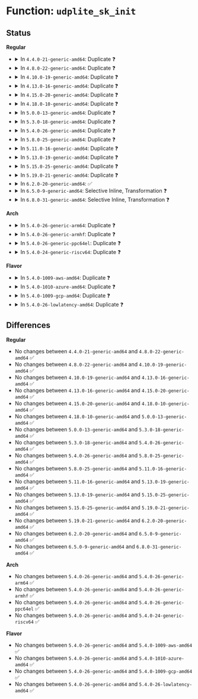 # Function: <code>udplite_sk_init</code>

## Status
<b>Regular</b>
<ul>
<li>
<details>
<summary>In <code>4.4.0-21-generic-amd64</code>: Duplicate ❓</summary>

```c
int udplite_sk_init(struct sock * sk)
```

```json
{
  "name": "udplite_sk_init",
  "collision_type": "Static Duplication",
  "inline_type": "No",
  "funcs": [
    {
      "addr": 18446744071586753456,
      "name": "udplite_sk_init",
      "external": false,
      "loc": "include/net/udplite.h:27",
      "file": "net/ipv4/udplite.c",
      "inline": "seen, unknown",
      "caller_inline": [],
      "caller_func": []
    },
    {
      "addr": 18446744071587122864,
      "name": "udplite_sk_init",
      "external": false,
      "loc": "include/net/udplite.h:27",
      "file": "net/ipv6/udplite.c",
      "inline": "seen, unknown",
      "caller_inline": [],
      "caller_func": []
    }
  ],
  "symbols": [
    {
      "addr": 18446744071586753456,
      "name": "udplite_sk_init",
      "section": ".text",
      "bind": "STB_LOCAL",
      "size": 15
    },
    {
      "addr": 18446744071587122864,
      "name": "udplite_sk_init",
      "section": ".text",
      "bind": "STB_LOCAL",
      "size": 15
    }
  ]
}
```
</details>
</li>
<li>
<details>
<summary>In <code>4.8.0-22-generic-amd64</code>: Duplicate ❓</summary>

```c
int udplite_sk_init(struct sock * sk)
```

```json
{
  "name": "udplite_sk_init",
  "collision_type": "Static Duplication",
  "inline_type": "No",
  "funcs": [
    {
      "addr": 18446744071587201792,
      "name": "udplite_sk_init",
      "external": false,
      "loc": "include/net/udplite.h:27",
      "file": "net/ipv4/udplite.c",
      "inline": "seen, unknown",
      "caller_inline": [],
      "caller_func": []
    },
    {
      "addr": 18446744071587574160,
      "name": "udplite_sk_init",
      "external": false,
      "loc": "include/net/udplite.h:27",
      "file": "net/ipv6/udplite.c",
      "inline": "seen, unknown",
      "caller_inline": [],
      "caller_func": []
    }
  ],
  "symbols": [
    {
      "addr": 18446744071587201792,
      "name": "udplite_sk_init",
      "section": ".text",
      "bind": "STB_LOCAL",
      "size": 15
    },
    {
      "addr": 18446744071587574160,
      "name": "udplite_sk_init",
      "section": ".text",
      "bind": "STB_LOCAL",
      "size": 15
    }
  ]
}
```
</details>
</li>
<li>
<details>
<summary>In <code>4.10.0-19-generic-amd64</code>: Duplicate ❓</summary>

```c
int udplite_sk_init(struct sock * sk)
```

```json
{
  "name": "udplite_sk_init",
  "collision_type": "Static Duplication",
  "inline_type": "No",
  "funcs": [
    {
      "addr": 18446744071587402144,
      "name": "udplite_sk_init",
      "external": false,
      "loc": "include/net/udplite.h:27",
      "file": "net/ipv4/udplite.c",
      "inline": "seen, unknown",
      "caller_inline": [],
      "caller_func": []
    },
    {
      "addr": 18446744071587778192,
      "name": "udplite_sk_init",
      "external": false,
      "loc": "include/net/udplite.h:27",
      "file": "net/ipv6/udplite.c",
      "inline": "seen, unknown",
      "caller_inline": [],
      "caller_func": []
    }
  ],
  "symbols": [
    {
      "addr": 18446744071587402144,
      "name": "udplite_sk_init",
      "section": ".text",
      "bind": "STB_LOCAL",
      "size": 26
    },
    {
      "addr": 18446744071587778192,
      "name": "udplite_sk_init",
      "section": ".text",
      "bind": "STB_LOCAL",
      "size": 26
    }
  ]
}
```
</details>
</li>
<li>
<details>
<summary>In <code>4.13.0-16-generic-amd64</code>: Duplicate ❓</summary>

```c
int udplite_sk_init(struct sock * sk)
```

```json
{
  "name": "udplite_sk_init",
  "collision_type": "Static Duplication",
  "inline_type": "No",
  "funcs": [
    {
      "addr": 18446744071587537936,
      "name": "udplite_sk_init",
      "external": false,
      "loc": "include/net/udplite.h:27",
      "file": "net/ipv4/udplite.c",
      "inline": "seen, unknown",
      "caller_inline": [],
      "caller_func": []
    },
    {
      "addr": 18446744071587934880,
      "name": "udplite_sk_init",
      "external": false,
      "loc": "include/net/udplite.h:27",
      "file": "net/ipv6/udplite.c",
      "inline": "seen, unknown",
      "caller_inline": [],
      "caller_func": []
    }
  ],
  "symbols": [
    {
      "addr": 18446744071587537936,
      "name": "udplite_sk_init",
      "section": ".text",
      "bind": "STB_LOCAL",
      "size": 25
    },
    {
      "addr": 18446744071587934880,
      "name": "udplite_sk_init",
      "section": ".text",
      "bind": "STB_LOCAL",
      "size": 25
    }
  ]
}
```
</details>
</li>
<li>
<details>
<summary>In <code>4.15.0-20-generic-amd64</code>: Duplicate ❓</summary>

```c
int udplite_sk_init(struct sock * sk)
```

```json
{
  "name": "udplite_sk_init",
  "collision_type": "Static Duplication",
  "inline_type": "No",
  "funcs": [
    {
      "addr": 18446744071588061360,
      "name": "udplite_sk_init",
      "external": false,
      "loc": "include/net/udplite.h:28",
      "file": "net/ipv4/udplite.c",
      "inline": "seen, unknown",
      "caller_inline": [],
      "caller_func": []
    },
    {
      "addr": 18446744071588470320,
      "name": "udplite_sk_init",
      "external": false,
      "loc": "include/net/udplite.h:28",
      "file": "net/ipv6/udplite.c",
      "inline": "seen, unknown",
      "caller_inline": [],
      "caller_func": []
    }
  ],
  "symbols": [
    {
      "addr": 18446744071588061360,
      "name": "udplite_sk_init",
      "section": ".text",
      "bind": "STB_LOCAL",
      "size": 25
    },
    {
      "addr": 18446744071588470320,
      "name": "udplite_sk_init",
      "section": ".text",
      "bind": "STB_LOCAL",
      "size": 25
    }
  ]
}
```
</details>
</li>
<li>
<details>
<summary>In <code>4.18.0-10-generic-amd64</code>: Duplicate ❓</summary>

```c
int udplite_sk_init(struct sock * sk)
```

```json
{
  "name": "udplite_sk_init",
  "collision_type": "Static Duplication",
  "inline_type": "No",
  "funcs": [
    {
      "addr": 18446744071588413792,
      "name": "udplite_sk_init",
      "external": false,
      "loc": "include/net/udplite.h:28",
      "file": "net/ipv4/udplite.c",
      "inline": "seen, unknown",
      "caller_inline": [],
      "caller_func": []
    },
    {
      "addr": 18446744071588833952,
      "name": "udplite_sk_init",
      "external": false,
      "loc": "include/net/udplite.h:28",
      "file": "net/ipv6/udplite.c",
      "inline": "seen, unknown",
      "caller_inline": [],
      "caller_func": []
    }
  ],
  "symbols": [
    {
      "addr": 18446744071588413792,
      "name": "udplite_sk_init",
      "section": ".text",
      "bind": "STB_LOCAL",
      "size": 25
    },
    {
      "addr": 18446744071588833952,
      "name": "udplite_sk_init",
      "section": ".text",
      "bind": "STB_LOCAL",
      "size": 25
    }
  ]
}
```
</details>
</li>
<li>
<details>
<summary>In <code>5.0.0-13-generic-amd64</code>: Duplicate ❓</summary>

```c
int udplite_sk_init(struct sock * sk)
```

```json
{
  "name": "udplite_sk_init",
  "collision_type": "Static Duplication",
  "inline_type": "No",
  "funcs": [
    {
      "addr": 18446744071588605376,
      "name": "udplite_sk_init",
      "external": false,
      "loc": "include/net/udplite.h:28",
      "file": "net/ipv4/udplite.c",
      "inline": "seen, unknown",
      "caller_inline": [],
      "caller_func": []
    },
    {
      "addr": 18446744071589057440,
      "name": "udplite_sk_init",
      "external": false,
      "loc": "include/net/udplite.h:28",
      "file": "net/ipv6/udplite.c",
      "inline": "seen, unknown",
      "caller_inline": [],
      "caller_func": []
    }
  ],
  "symbols": [
    {
      "addr": 18446744071588605376,
      "name": "udplite_sk_init",
      "section": ".text",
      "bind": "STB_LOCAL",
      "size": 25
    },
    {
      "addr": 18446744071589057440,
      "name": "udplite_sk_init",
      "section": ".text",
      "bind": "STB_LOCAL",
      "size": 25
    }
  ]
}
```
</details>
</li>
<li>
<details>
<summary>In <code>5.3.0-18-generic-amd64</code>: Duplicate ❓</summary>

```c
int udplite_sk_init(struct sock * sk)
```

```json
{
  "name": "udplite_sk_init",
  "collision_type": "Static Duplication",
  "inline_type": "No",
  "funcs": [
    {
      "addr": 18446744071589017008,
      "name": "udplite_sk_init",
      "external": false,
      "loc": "include/net/udplite.h:28",
      "file": "net/ipv4/udplite.c",
      "inline": "seen, unknown",
      "caller_inline": [],
      "caller_func": []
    },
    {
      "addr": 18446744071589510720,
      "name": "udplite_sk_init",
      "external": false,
      "loc": "include/net/udplite.h:28",
      "file": "net/ipv6/udplite.c",
      "inline": "seen, unknown",
      "caller_inline": [],
      "caller_func": []
    }
  ],
  "symbols": [
    {
      "addr": 18446744071589017008,
      "name": "udplite_sk_init",
      "section": ".text",
      "bind": "STB_LOCAL",
      "size": 25
    },
    {
      "addr": 18446744071589510720,
      "name": "udplite_sk_init",
      "section": ".text",
      "bind": "STB_LOCAL",
      "size": 25
    }
  ]
}
```
</details>
</li>
<li>
<details>
<summary>In <code>5.4.0-26-generic-amd64</code>: Duplicate ❓</summary>

```c
int udplite_sk_init(struct sock * sk)
```

```json
{
  "name": "udplite_sk_init",
  "collision_type": "Static Duplication",
  "inline_type": "No",
  "funcs": [
    {
      "addr": 18446744071589241568,
      "name": "udplite_sk_init",
      "external": false,
      "loc": "include/net/udplite.h:28",
      "file": "net/ipv4/udplite.c",
      "inline": "seen, unknown",
      "caller_inline": [],
      "caller_func": []
    },
    {
      "addr": 18446744071589734816,
      "name": "udplite_sk_init",
      "external": false,
      "loc": "include/net/udplite.h:28",
      "file": "net/ipv6/udplite.c",
      "inline": "seen, unknown",
      "caller_inline": [],
      "caller_func": []
    }
  ],
  "symbols": [
    {
      "addr": 18446744071589241568,
      "name": "udplite_sk_init",
      "section": ".text",
      "bind": "STB_LOCAL",
      "size": 25
    },
    {
      "addr": 18446744071589734816,
      "name": "udplite_sk_init",
      "section": ".text",
      "bind": "STB_LOCAL",
      "size": 25
    }
  ]
}
```
</details>
</li>
<li>
<details>
<summary>In <code>5.8.0-25-generic-amd64</code>: Duplicate ❓</summary>

```c
int udplite_sk_init(struct sock * sk)
```

```json
{
  "name": "udplite_sk_init",
  "collision_type": "Static Duplication",
  "inline_type": "No",
  "funcs": [
    {
      "addr": 18446744071590215152,
      "name": "udplite_sk_init",
      "external": false,
      "loc": "include/net/udplite.h:28",
      "file": "net/ipv4/udplite.c",
      "inline": "seen, unknown",
      "caller_inline": [],
      "caller_func": []
    },
    {
      "addr": 18446744071590752864,
      "name": "udplite_sk_init",
      "external": false,
      "loc": "include/net/udplite.h:28",
      "file": "net/ipv6/udplite.c",
      "inline": "seen, unknown",
      "caller_inline": [],
      "caller_func": []
    }
  ],
  "symbols": [
    {
      "addr": 18446744071590215152,
      "name": "udplite_sk_init",
      "section": ".text",
      "bind": "STB_LOCAL",
      "size": 28
    },
    {
      "addr": 18446744071590752864,
      "name": "udplite_sk_init",
      "section": ".text",
      "bind": "STB_LOCAL",
      "size": 28
    }
  ]
}
```
</details>
</li>
<li>
<details>
<summary>In <code>5.11.0-16-generic-amd64</code>: Duplicate ❓</summary>

```c
int udplite_sk_init(struct sock * sk)
```

```json
{
  "name": "udplite_sk_init",
  "collision_type": "Static Duplication",
  "inline_type": "No",
  "funcs": [
    {
      "addr": 18446744071590265888,
      "name": "udplite_sk_init",
      "external": false,
      "loc": "include/net/udplite.h:28",
      "file": "net/ipv4/udplite.c",
      "inline": "seen, unknown",
      "caller_inline": [],
      "caller_func": []
    },
    {
      "addr": 18446744071590812288,
      "name": "udplite_sk_init",
      "external": false,
      "loc": "include/net/udplite.h:28",
      "file": "net/ipv6/udplite.c",
      "inline": "seen, unknown",
      "caller_inline": [],
      "caller_func": []
    }
  ],
  "symbols": [
    {
      "addr": 18446744071590265888,
      "name": "udplite_sk_init",
      "section": ".text",
      "bind": "STB_LOCAL",
      "size": 28
    },
    {
      "addr": 18446744071590812288,
      "name": "udplite_sk_init",
      "section": ".text",
      "bind": "STB_LOCAL",
      "size": 28
    }
  ]
}
```
</details>
</li>
<li>
<details>
<summary>In <code>5.13.0-19-generic-amd64</code>: Duplicate ❓</summary>

```c
int udplite_sk_init(struct sock * sk)
```

```json
{
  "name": "udplite_sk_init",
  "collision_type": "Static Duplication",
  "inline_type": "No",
  "funcs": [
    {
      "addr": 18446744071590180704,
      "name": "udplite_sk_init",
      "external": false,
      "loc": "include/net/udplite.h:28",
      "file": "net/ipv4/udplite.c",
      "inline": "seen, unknown",
      "caller_inline": [],
      "caller_func": []
    },
    {
      "addr": 18446744071590739344,
      "name": "udplite_sk_init",
      "external": false,
      "loc": "include/net/udplite.h:28",
      "file": "net/ipv6/udplite.c",
      "inline": "seen, unknown",
      "caller_inline": [],
      "caller_func": []
    }
  ],
  "symbols": [
    {
      "addr": 18446744071590180704,
      "name": "udplite_sk_init",
      "section": ".text",
      "bind": "STB_LOCAL",
      "size": 28
    },
    {
      "addr": 18446744071590739344,
      "name": "udplite_sk_init",
      "section": ".text",
      "bind": "STB_LOCAL",
      "size": 28
    }
  ]
}
```
</details>
</li>
<li>
<details>
<summary>In <code>5.15.0-25-generic-amd64</code>: Duplicate ❓</summary>

```c
int udplite_sk_init(struct sock * sk)
```

```json
{
  "name": "udplite_sk_init",
  "collision_type": "Static Duplication",
  "inline_type": "No",
  "funcs": [
    {
      "addr": 18446744071590961536,
      "name": "udplite_sk_init",
      "external": false,
      "loc": "include/net/udplite.h:28",
      "file": "net/ipv4/udplite.c",
      "inline": "seen, unknown",
      "caller_inline": [],
      "caller_func": []
    },
    {
      "addr": 18446744071591555904,
      "name": "udplite_sk_init",
      "external": false,
      "loc": "include/net/udplite.h:28",
      "file": "net/ipv6/udplite.c",
      "inline": "seen, unknown",
      "caller_inline": [],
      "caller_func": []
    }
  ],
  "symbols": [
    {
      "addr": 18446744071590961536,
      "name": "udplite_sk_init",
      "section": ".text",
      "bind": "STB_LOCAL",
      "size": 28
    },
    {
      "addr": 18446744071591555904,
      "name": "udplite_sk_init",
      "section": ".text",
      "bind": "STB_LOCAL",
      "size": 28
    }
  ]
}
```
</details>
</li>
<li>
<details>
<summary>In <code>5.19.0-21-generic-amd64</code>: Duplicate ❓</summary>

```c
int udplite_sk_init(struct sock * sk)
```

```json
{
  "name": "udplite_sk_init",
  "collision_type": "Static Duplication",
  "inline_type": "No",
  "funcs": [
    {
      "addr": 18446744071592604448,
      "name": "udplite_sk_init",
      "external": false,
      "loc": "include/net/udplite.h:28",
      "file": "net/ipv4/udplite.c",
      "inline": "seen, unknown",
      "caller_inline": [],
      "caller_func": []
    },
    {
      "addr": 18446744071593246432,
      "name": "udplite_sk_init",
      "external": false,
      "loc": "include/net/udplite.h:28",
      "file": "net/ipv6/udplite.c",
      "inline": "seen, unknown",
      "caller_inline": [],
      "caller_func": []
    }
  ],
  "symbols": [
    {
      "addr": 18446744071592604448,
      "name": "udplite_sk_init",
      "section": ".text",
      "bind": "STB_LOCAL",
      "size": 34
    },
    {
      "addr": 18446744071593246432,
      "name": "udplite_sk_init",
      "section": ".text",
      "bind": "STB_LOCAL",
      "size": 34
    }
  ]
}
```
</details>
</li>
<li>
<details>
<summary>In <code>6.2.0-20-generic-amd64</code>: ✅</summary>

```c
int udplite_sk_init(struct sock * sk)
```

```json
{
  "name": "udplite_sk_init",
  "collision_type": "Unique Static",
  "inline_type": "No",
  "funcs": [
    {
      "addr": 18446744071594468480,
      "name": "udplite_sk_init",
      "external": false,
      "loc": "net/ipv4/udplite.c:21",
      "file": "net/ipv4/udplite.c",
      "inline": "seen, unknown",
      "caller_inline": [],
      "caller_func": []
    }
  ],
  "symbols": [
    {
      "addr": 18446744071594468480,
      "name": "udplite_sk_init",
      "section": ".text",
      "bind": "STB_LOCAL",
      "size": 39
    }
  ]
}
```
</details>
</li>
<li>
<details>
<summary>In <code>6.5.0-9-generic-amd64</code>: Selective Inline, Transformation ❓</summary>

```c
int udplite_sk_init(struct sock * sk)
```

```json
{
  "name": "udplite_sk_init",
  "collision_type": "Unique Static",
  "inline_type": "Selective",
  "funcs": [
    {
      "addr": 18446744071594860062,
      "name": "udplite_sk_init",
      "external": false,
      "loc": "net/ipv4/udplite.c:21",
      "file": "net/ipv4/udplite.c",
      "inline": "not declared, inlined",
      "caller_inline": [],
      "caller_func": []
    }
  ],
  "symbols": [
    {
      "addr": 18446744071594860000,
      "name": "udplite_sk_init",
      "section": ".text",
      "bind": "STB_LOCAL",
      "size": 97
    },
    {
      "addr": 18446744071596873227,
      "name": "udplite_sk_init.cold",
      "section": ".text",
      "bind": "STB_LOCAL",
      "size": 20
    }
  ]
}
```
</details>
</li>
<li>
<details>
<summary>In <code>6.8.0-31-generic-amd64</code>: Selective Inline, Transformation ❓</summary>

```c
int udplite_sk_init(struct sock * sk)
```

```json
{
  "name": "udplite_sk_init",
  "collision_type": "Unique Static",
  "inline_type": "Selective",
  "funcs": [
    {
      "addr": 18446744071595671396,
      "name": "udplite_sk_init",
      "external": false,
      "loc": "net/ipv4/udplite.c:21",
      "file": "net/ipv4/udplite.c",
      "inline": "not declared, inlined",
      "caller_inline": [],
      "caller_func": []
    }
  ],
  "symbols": [
    {
      "addr": 18446744071595671344,
      "name": "udplite_sk_init",
      "section": ".text",
      "bind": "STB_LOCAL",
      "size": 87
    },
    {
      "addr": 18446744071597797312,
      "name": "udplite_sk_init.cold",
      "section": ".text",
      "bind": "STB_LOCAL",
      "size": 20
    }
  ]
}
```
</details>
</li>
</ul>
<b>Arch</b>
<ul>
<li>
<details>
<summary>In <code>5.4.0-26-generic-arm64</code>: Duplicate ❓</summary>

```c
int udplite_sk_init(struct sock * sk)
```

```json
{
  "name": "udplite_sk_init",
  "collision_type": "Static Duplication",
  "inline_type": "No",
  "funcs": [
    {
      "addr": 18446603336502869528,
      "name": "udplite_sk_init",
      "external": false,
      "loc": "include/net/udplite.h:28",
      "file": "net/ipv4/udplite.c",
      "inline": "seen, unknown",
      "caller_inline": [],
      "caller_func": []
    },
    {
      "addr": 18446603336503425768,
      "name": "udplite_sk_init",
      "external": false,
      "loc": "include/net/udplite.h:28",
      "file": "net/ipv6/udplite.c",
      "inline": "seen, unknown",
      "caller_inline": [],
      "caller_func": []
    }
  ],
  "symbols": [
    {
      "addr": 18446603336502869528,
      "name": "udplite_sk_init",
      "section": ".text",
      "bind": "STB_LOCAL",
      "size": 44
    },
    {
      "addr": 18446603336503425768,
      "name": "udplite_sk_init",
      "section": ".text",
      "bind": "STB_LOCAL",
      "size": 44
    }
  ]
}
```
</details>
</li>
<li>
<details>
<summary>In <code>5.4.0-26-generic-armhf</code>: Duplicate ❓</summary>

```c
int udplite_sk_init(struct sock * sk)
```

```json
{
  "name": "udplite_sk_init",
  "collision_type": "Static Duplication",
  "inline_type": "No",
  "funcs": [
    {
      "addr": 3235565060,
      "name": "udplite_sk_init",
      "external": false,
      "loc": "include/net/udplite.h:28",
      "file": "net/ipv4/udplite.c",
      "inline": "seen, unknown",
      "caller_inline": [],
      "caller_func": []
    },
    {
      "addr": 3236087228,
      "name": "udplite_sk_init",
      "external": false,
      "loc": "include/net/udplite.h:28",
      "file": "net/ipv6/udplite.c",
      "inline": "seen, unknown",
      "caller_inline": [],
      "caller_func": []
    }
  ],
  "symbols": [
    {
      "addr": 3235565060,
      "name": "udplite_sk_init",
      "section": ".text",
      "bind": "STB_LOCAL",
      "size": 36
    },
    {
      "addr": 3236087228,
      "name": "udplite_sk_init",
      "section": ".text",
      "bind": "STB_LOCAL",
      "size": 36
    }
  ]
}
```
</details>
</li>
<li>
<details>
<summary>In <code>5.4.0-26-generic-ppc64el</code>: Duplicate ❓</summary>

```c
int udplite_sk_init(struct sock * sk)
```

```json
{
  "name": "udplite_sk_init",
  "collision_type": "Static Duplication",
  "inline_type": "No",
  "funcs": [
    {
      "addr": 13835058055296526336,
      "name": "udplite_sk_init",
      "external": false,
      "loc": "include/net/udplite.h:28",
      "file": "net/ipv4/udplite.c",
      "inline": "seen, unknown",
      "caller_inline": [],
      "caller_func": []
    },
    {
      "addr": 13835058055297206928,
      "name": "udplite_sk_init",
      "external": false,
      "loc": "include/net/udplite.h:28",
      "file": "net/ipv6/udplite.c",
      "inline": "seen, unknown",
      "caller_inline": [],
      "caller_func": []
    }
  ],
  "symbols": [
    {
      "addr": 13835058055296526336,
      "name": "udplite_sk_init",
      "section": ".text",
      "bind": "STB_LOCAL",
      "size": 68
    },
    {
      "addr": 13835058055297206928,
      "name": "udplite_sk_init",
      "section": ".text",
      "bind": "STB_LOCAL",
      "size": 68
    }
  ]
}
```
</details>
</li>
<li>
<details>
<summary>In <code>5.4.0-24-generic-riscv64</code>: Duplicate ❓</summary>

```c
int udplite_sk_init(struct sock * sk)
```

```json
{
  "name": "udplite_sk_init",
  "collision_type": "Static Duplication",
  "inline_type": "No",
  "funcs": [
    {
      "addr": 18446743936278971840,
      "name": "udplite_sk_init",
      "external": false,
      "loc": "include/net/udplite.h:28",
      "file": "net/ipv4/udplite.c",
      "inline": "seen, unknown",
      "caller_inline": [],
      "caller_func": []
    },
    {
      "addr": 18446743936279417758,
      "name": "udplite_sk_init",
      "external": false,
      "loc": "include/net/udplite.h:28",
      "file": "net/ipv6/udplite.c",
      "inline": "seen, unknown",
      "caller_inline": [],
      "caller_func": []
    }
  ],
  "symbols": [
    {
      "addr": 18446743936278971840,
      "name": "udplite_sk_init",
      "section": ".text",
      "bind": "STB_LOCAL",
      "size": 38
    },
    {
      "addr": 18446743936279417758,
      "name": "udplite_sk_init",
      "section": ".text",
      "bind": "STB_LOCAL",
      "size": 38
    }
  ]
}
```
</details>
</li>
</ul>
<b>Flavor</b>
<ul>
<li>
<details>
<summary>In <code>5.4.0-1009-aws-amd64</code>: Duplicate ❓</summary>

```c
int udplite_sk_init(struct sock * sk)
```

```json
{
  "name": "udplite_sk_init",
  "collision_type": "Static Duplication",
  "inline_type": "No",
  "funcs": [
    {
      "addr": 18446744071588847952,
      "name": "udplite_sk_init",
      "external": false,
      "loc": "include/net/udplite.h:28",
      "file": "net/ipv4/udplite.c",
      "inline": "seen, unknown",
      "caller_inline": [],
      "caller_func": []
    },
    {
      "addr": 18446744071589339184,
      "name": "udplite_sk_init",
      "external": false,
      "loc": "include/net/udplite.h:28",
      "file": "net/ipv6/udplite.c",
      "inline": "seen, unknown",
      "caller_inline": [],
      "caller_func": []
    }
  ],
  "symbols": [
    {
      "addr": 18446744071588847952,
      "name": "udplite_sk_init",
      "section": ".text",
      "bind": "STB_LOCAL",
      "size": 25
    },
    {
      "addr": 18446744071589339184,
      "name": "udplite_sk_init",
      "section": ".text",
      "bind": "STB_LOCAL",
      "size": 25
    }
  ]
}
```
</details>
</li>
<li>
<details>
<summary>In <code>5.4.0-1010-azure-amd64</code>: Duplicate ❓</summary>

```c
int udplite_sk_init(struct sock * sk)
```

```json
{
  "name": "udplite_sk_init",
  "collision_type": "Static Duplication",
  "inline_type": "No",
  "funcs": [
    {
      "addr": 18446744071588559888,
      "name": "udplite_sk_init",
      "external": false,
      "loc": "include/net/udplite.h:28",
      "file": "net/ipv4/udplite.c",
      "inline": "seen, unknown",
      "caller_inline": [],
      "caller_func": []
    },
    {
      "addr": 18446744071589064176,
      "name": "udplite_sk_init",
      "external": false,
      "loc": "include/net/udplite.h:28",
      "file": "net/ipv6/udplite.c",
      "inline": "seen, unknown",
      "caller_inline": [],
      "caller_func": []
    }
  ],
  "symbols": [
    {
      "addr": 18446744071588559888,
      "name": "udplite_sk_init",
      "section": ".text",
      "bind": "STB_LOCAL",
      "size": 25
    },
    {
      "addr": 18446744071589064176,
      "name": "udplite_sk_init",
      "section": ".text",
      "bind": "STB_LOCAL",
      "size": 25
    }
  ]
}
```
</details>
</li>
<li>
<details>
<summary>In <code>5.4.0-1009-gcp-amd64</code>: Duplicate ❓</summary>

```c
int udplite_sk_init(struct sock * sk)
```

```json
{
  "name": "udplite_sk_init",
  "collision_type": "Static Duplication",
  "inline_type": "No",
  "funcs": [
    {
      "addr": 18446744071589284128,
      "name": "udplite_sk_init",
      "external": false,
      "loc": "include/net/udplite.h:28",
      "file": "net/ipv4/udplite.c",
      "inline": "seen, unknown",
      "caller_inline": [],
      "caller_func": []
    },
    {
      "addr": 18446744071589776048,
      "name": "udplite_sk_init",
      "external": false,
      "loc": "include/net/udplite.h:28",
      "file": "net/ipv6/udplite.c",
      "inline": "seen, unknown",
      "caller_inline": [],
      "caller_func": []
    }
  ],
  "symbols": [
    {
      "addr": 18446744071589284128,
      "name": "udplite_sk_init",
      "section": ".text",
      "bind": "STB_LOCAL",
      "size": 25
    },
    {
      "addr": 18446744071589776048,
      "name": "udplite_sk_init",
      "section": ".text",
      "bind": "STB_LOCAL",
      "size": 25
    }
  ]
}
```
</details>
</li>
<li>
<details>
<summary>In <code>5.4.0-26-lowlatency-amd64</code>: Duplicate ❓</summary>

```c
int udplite_sk_init(struct sock * sk)
```

```json
{
  "name": "udplite_sk_init",
  "collision_type": "Static Duplication",
  "inline_type": "No",
  "funcs": [
    {
      "addr": 18446744071589325536,
      "name": "udplite_sk_init",
      "external": false,
      "loc": "include/net/udplite.h:28",
      "file": "net/ipv4/udplite.c",
      "inline": "seen, unknown",
      "caller_inline": [],
      "caller_func": []
    },
    {
      "addr": 18446744071589826800,
      "name": "udplite_sk_init",
      "external": false,
      "loc": "include/net/udplite.h:28",
      "file": "net/ipv6/udplite.c",
      "inline": "seen, unknown",
      "caller_inline": [],
      "caller_func": []
    }
  ],
  "symbols": [
    {
      "addr": 18446744071589325536,
      "name": "udplite_sk_init",
      "section": ".text",
      "bind": "STB_LOCAL",
      "size": 25
    },
    {
      "addr": 18446744071589826800,
      "name": "udplite_sk_init",
      "section": ".text",
      "bind": "STB_LOCAL",
      "size": 25
    }
  ]
}
```
</details>
</li>
</ul>

## Differences
<b>Regular</b>
<ul>
<li>
No changes between <code>4.4.0-21-generic-amd64</code> and <code>4.8.0-22-generic-amd64</code> ✅
</li>
<li>
No changes between <code>4.8.0-22-generic-amd64</code> and <code>4.10.0-19-generic-amd64</code> ✅
</li>
<li>
No changes between <code>4.10.0-19-generic-amd64</code> and <code>4.13.0-16-generic-amd64</code> ✅
</li>
<li>
No changes between <code>4.13.0-16-generic-amd64</code> and <code>4.15.0-20-generic-amd64</code> ✅
</li>
<li>
No changes between <code>4.15.0-20-generic-amd64</code> and <code>4.18.0-10-generic-amd64</code> ✅
</li>
<li>
No changes between <code>4.18.0-10-generic-amd64</code> and <code>5.0.0-13-generic-amd64</code> ✅
</li>
<li>
No changes between <code>5.0.0-13-generic-amd64</code> and <code>5.3.0-18-generic-amd64</code> ✅
</li>
<li>
No changes between <code>5.3.0-18-generic-amd64</code> and <code>5.4.0-26-generic-amd64</code> ✅
</li>
<li>
No changes between <code>5.4.0-26-generic-amd64</code> and <code>5.8.0-25-generic-amd64</code> ✅
</li>
<li>
No changes between <code>5.8.0-25-generic-amd64</code> and <code>5.11.0-16-generic-amd64</code> ✅
</li>
<li>
No changes between <code>5.11.0-16-generic-amd64</code> and <code>5.13.0-19-generic-amd64</code> ✅
</li>
<li>
No changes between <code>5.13.0-19-generic-amd64</code> and <code>5.15.0-25-generic-amd64</code> ✅
</li>
<li>
No changes between <code>5.15.0-25-generic-amd64</code> and <code>5.19.0-21-generic-amd64</code> ✅
</li>
<li>
No changes between <code>5.19.0-21-generic-amd64</code> and <code>6.2.0-20-generic-amd64</code> ✅
</li>
<li>
No changes between <code>6.2.0-20-generic-amd64</code> and <code>6.5.0-9-generic-amd64</code> ✅
</li>
<li>
No changes between <code>6.5.0-9-generic-amd64</code> and <code>6.8.0-31-generic-amd64</code> ✅
</li>
</ul>
<b>Arch</b>
<ul>
<li>
No changes between <code>5.4.0-26-generic-amd64</code> and <code>5.4.0-26-generic-arm64</code> ✅
</li>
<li>
No changes between <code>5.4.0-26-generic-amd64</code> and <code>5.4.0-26-generic-armhf</code> ✅
</li>
<li>
No changes between <code>5.4.0-26-generic-amd64</code> and <code>5.4.0-26-generic-ppc64el</code> ✅
</li>
<li>
No changes between <code>5.4.0-26-generic-amd64</code> and <code>5.4.0-24-generic-riscv64</code> ✅
</li>
</ul>
<b>Flavor</b>
<ul>
<li>
No changes between <code>5.4.0-26-generic-amd64</code> and <code>5.4.0-1009-aws-amd64</code> ✅
</li>
<li>
No changes between <code>5.4.0-26-generic-amd64</code> and <code>5.4.0-1010-azure-amd64</code> ✅
</li>
<li>
No changes between <code>5.4.0-26-generic-amd64</code> and <code>5.4.0-1009-gcp-amd64</code> ✅
</li>
<li>
No changes between <code>5.4.0-26-generic-amd64</code> and <code>5.4.0-26-lowlatency-amd64</code> ✅
</li>
</ul>
